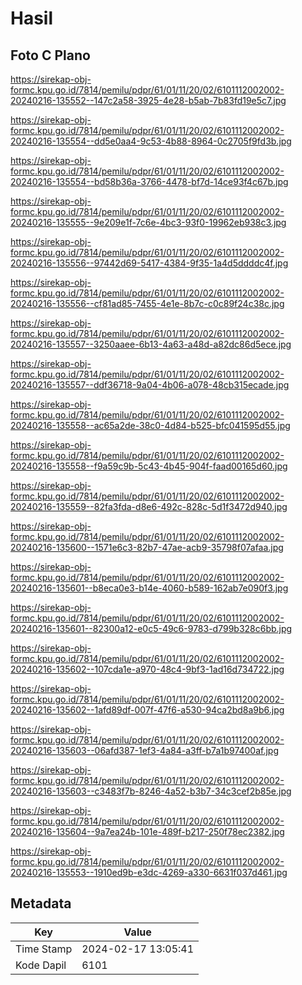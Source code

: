 # Hasil

## Foto C Plano

https://sirekap-obj-formc.kpu.go.id/7814/pemilu/pdpr/61/01/11/20/02/6101112002002-20240216-135552--147c2a58-3925-4e28-b5ab-7b83fd19e5c7.jpg

https://sirekap-obj-formc.kpu.go.id/7814/pemilu/pdpr/61/01/11/20/02/6101112002002-20240216-135554--dd5e0aa4-9c53-4b88-8964-0c2705f9fd3b.jpg

https://sirekap-obj-formc.kpu.go.id/7814/pemilu/pdpr/61/01/11/20/02/6101112002002-20240216-135554--bd58b36a-3766-4478-bf7d-14ce93f4c67b.jpg

https://sirekap-obj-formc.kpu.go.id/7814/pemilu/pdpr/61/01/11/20/02/6101112002002-20240216-135555--9e209e1f-7c6e-4bc3-93f0-19962eb938c3.jpg

https://sirekap-obj-formc.kpu.go.id/7814/pemilu/pdpr/61/01/11/20/02/6101112002002-20240216-135556--97442d69-5417-4384-9f35-1a4d5ddddc4f.jpg

https://sirekap-obj-formc.kpu.go.id/7814/pemilu/pdpr/61/01/11/20/02/6101112002002-20240216-135556--cf81ad85-7455-4e1e-8b7c-c0c89f24c38c.jpg

https://sirekap-obj-formc.kpu.go.id/7814/pemilu/pdpr/61/01/11/20/02/6101112002002-20240216-135557--3250aaee-6b13-4a63-a48d-a82dc86d5ece.jpg

https://sirekap-obj-formc.kpu.go.id/7814/pemilu/pdpr/61/01/11/20/02/6101112002002-20240216-135557--ddf36718-9a04-4b06-a078-48cb315ecade.jpg

https://sirekap-obj-formc.kpu.go.id/7814/pemilu/pdpr/61/01/11/20/02/6101112002002-20240216-135558--ac65a2de-38c0-4d84-b525-bfc041595d55.jpg

https://sirekap-obj-formc.kpu.go.id/7814/pemilu/pdpr/61/01/11/20/02/6101112002002-20240216-135558--f9a59c9b-5c43-4b45-904f-faad00165d60.jpg

https://sirekap-obj-formc.kpu.go.id/7814/pemilu/pdpr/61/01/11/20/02/6101112002002-20240216-135559--82fa3fda-d8e6-492c-828c-5d1f3472d940.jpg

https://sirekap-obj-formc.kpu.go.id/7814/pemilu/pdpr/61/01/11/20/02/6101112002002-20240216-135600--1571e6c3-82b7-47ae-acb9-35798f07afaa.jpg

https://sirekap-obj-formc.kpu.go.id/7814/pemilu/pdpr/61/01/11/20/02/6101112002002-20240216-135601--b8eca0e3-b14e-4060-b589-162ab7e090f3.jpg

https://sirekap-obj-formc.kpu.go.id/7814/pemilu/pdpr/61/01/11/20/02/6101112002002-20240216-135601--82300a12-e0c5-49c6-9783-d799b328c6bb.jpg

https://sirekap-obj-formc.kpu.go.id/7814/pemilu/pdpr/61/01/11/20/02/6101112002002-20240216-135602--107cda1e-a970-48c4-9bf3-1ad16d734722.jpg

https://sirekap-obj-formc.kpu.go.id/7814/pemilu/pdpr/61/01/11/20/02/6101112002002-20240216-135602--1afd89df-007f-47f6-a530-94ca2bd8a9b6.jpg

https://sirekap-obj-formc.kpu.go.id/7814/pemilu/pdpr/61/01/11/20/02/6101112002002-20240216-135603--06afd387-1ef3-4a84-a3ff-b7a1b97400af.jpg

https://sirekap-obj-formc.kpu.go.id/7814/pemilu/pdpr/61/01/11/20/02/6101112002002-20240216-135603--c3483f7b-8246-4a52-b3b7-34c3cef2b85e.jpg

https://sirekap-obj-formc.kpu.go.id/7814/pemilu/pdpr/61/01/11/20/02/6101112002002-20240216-135604--9a7ea24b-101e-489f-b217-250f78ec2382.jpg

https://sirekap-obj-formc.kpu.go.id/7814/pemilu/pdpr/61/01/11/20/02/6101112002002-20240216-135553--1910ed9b-e3dc-4269-a330-6631f037d461.jpg


## Metadata

| Key        | Value               |
| ---------- | ------------------- |
| Time Stamp | 2024-02-17 13:05:41 |
| Kode Dapil | 6101                |



